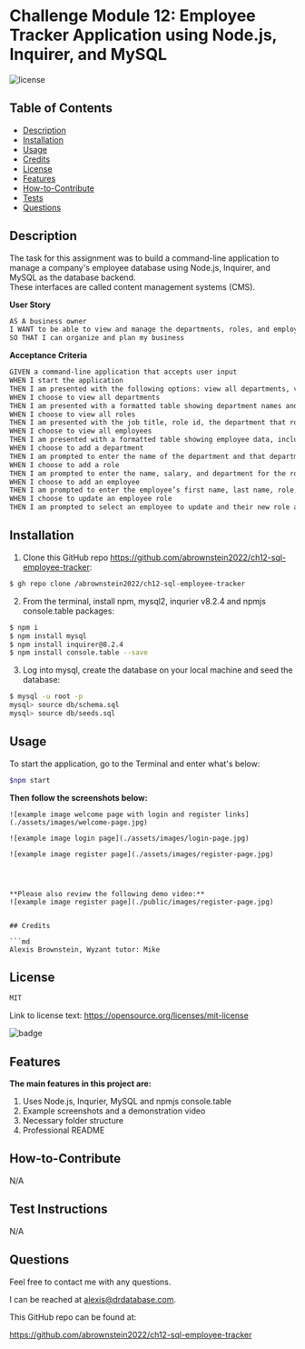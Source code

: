 # Challenge Module 12: Employee Tracker Application using Node.js, Inquirer, and MySQL

![license](https://img.shields.io/badge/license-MIT-black)

## Table of Contents

- [Description](#description)
- [Installation](#installation)
- [Usage](#usage)
- [Credits](#credits)
- [License](#license)
- [Features](#features)
- [How-to-Contribute](#how-to-contribute)
- [Tests](#test-instructions)
- [Questions](#questions)

## Description
The task for this assignment was to build a command-line application to manage a company's employee database using Node.js, Inquirer, and MySQL as the database backend.  
These interfaces are called content management systems (CMS).

**User Story**

```md
AS A business owner
I WANT to be able to view and manage the departments, roles, and employees in my company
SO THAT I can organize and plan my business

```

**Acceptance Criteria**

```md
GIVEN a command-line application that accepts user input
WHEN I start the application
THEN I am presented with the following options: view all departments, view all roles, view all employees, add a department, add a role, add an employee, and update an employee role
WHEN I choose to view all departments
THEN I am presented with a formatted table showing department names and department ids
WHEN I choose to view all roles
THEN I am presented with the job title, role id, the department that role belongs to, and the salary for that role
WHEN I choose to view all employees
THEN I am presented with a formatted table showing employee data, including employee ids, first names, last names, job titles, departments, salaries, and managers that the employees report to
WHEN I choose to add a department
THEN I am prompted to enter the name of the department and that department is added to the database
WHEN I choose to add a role
THEN I am prompted to enter the name, salary, and department for the role and that role is added to the database
WHEN I choose to add an employee
THEN I am prompted to enter the employee’s first name, last name, role, and manager, and that employee is added to the database
WHEN I choose to update an employee role
THEN I am prompted to select an employee to update and their new role and this information is updated in the database 

```

## Installation
<!-- audience is other developers -->

1. Clone this GitHub repo https://github.com/abrownstein2022/ch12-sql-employee-tracker:
<!-- Check out the gh cli tool from github -->
```bash
$ gh repo clone /abrownstein2022/ch12-sql-employee-tracker
```

2. From the terminal, install npm, mysql2, inqurier v8.2.4 and npmjs console.table packages:

```bash
$ npm i
$ npm install mysql
$ npm install inquirer@8.2.4
$ npm install console.table --save

```

3. Log into mysql, create the database on your local machine and seed the database:

```bash
$ mysql -u root -p 
mysql> source db/schema.sql
mysql> source db/seeds.sql
```

## Usage

To start the application, go to the Terminal and enter what's below:
```bash
$npm start
```

**Then follow the screenshots below:**
```
![example image welcome page with login and register links](./assets/images/welcome-page.jpg)

![example image login page](./assets/images/login-page.jpg)

![example image register page](./assets/images/register-page.jpg)




**Please also review the following demo video:**
![example image register page](./public/images/register-page.jpg)


## Credits

```md
Alexis Brownstein, Wyzant tutor: Mike
```

## License

 ```md
 MIT 
```

Link to license text:
https://opensource.org/licenses/mit-license


![badge](https://img.shields.io/badge/license-mit-black)


## Features

<!-- 
# h1
###### h6
**bold**
*italic*
_underline_

| key | value |
|-|-|
| name | 'bob' |


- list
- items

1. numberd
1. list
1. all ones - auttomatic numbering
Feattures for *future* development
 -->
**The main features in this project are:**<br>
1. Uses Node.js, Inqurier, MySQL and npmjs console.table
1. Example screenshots and a demonstration video
1. Necessary folder structure 
1. Professional README

## How-to-Contribute

N/A

## Test Instructions

N/A

## Questions

Feel free to contact me with any questions.

I can be reached at alexis@drdatabase.com.

This GitHub repo can be found at:
  
https://github.com/abrownstein2022/ch12-sql-employee-tracker
 

